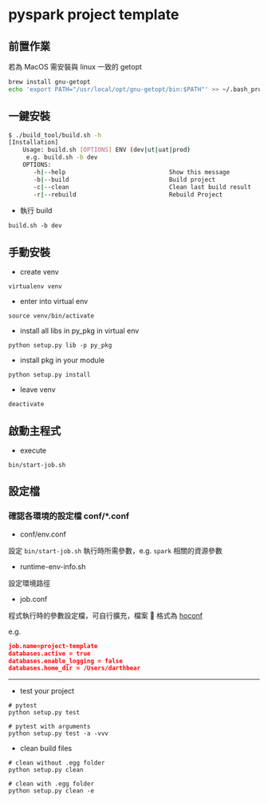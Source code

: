 # pyspark project template

## 前置作業

若為 MacOS 需安裝與 linux 一致的 getopt

```bash
brew install gnu-getopt
echo 'export PATH="/usr/local/opt/gnu-getopt/bin:$PATH"' >> ~/.bash_profile
```

## 一鍵安裝

```sh
$ ./build_tool/build.sh -h
[Installation]
    Usage: build.sh [OPTIONS] ENV (dev|ut|uat|prod)
     e.g. build.sh -b dev
    OPTIONS:
       -h|--help                             Show this message
       -b|--build                            Build project
       -c|--clean                            Clean last build result
       -r|--rebuild                          Rebuild Project
```

- 執行 build

```
build.sh -b dev
```

## 手動安裝

- create venv

```
virtualenv venv
```

- enter into virtual env

```
source venv/bin/activate
```

- install all libs in py_pkg in virtual env

```
python setup.py lib -p py_pkg
```

- install pkg in your module

```
python setup.py install
```

- leave venv

```
deactivate
```

## 啟動主程式

- execute

```
bin/start-job.sh
```

## 設定檔

### 確認各環境的設定檔 conf/\*.conf

- conf/env.conf

設定 `bin/start-job.sh` 執行時所需參數，e.g. `spark` 相關的資源參數

- runtime-env-info.sh

設定環境路徑

- job.conf

程式執行時的參數設定檔，可自行擴充，檔案  格式為 [hoconf](https://github.com/chimpler/pyhocon)

e.g.

```json
job.name=project-template
databases.active = true
databases.enable_logging = false
databases.home_dir = /Users/darthbear
```

---

- test your project

```
# pytest
python setup.py test

# pytest with arguments
python setup.py test -a -vvv
```

- clean build files

```
# clean without .egg folder
python setup.py clean

# clean with .egg folder
python setup.py clean -e
```
